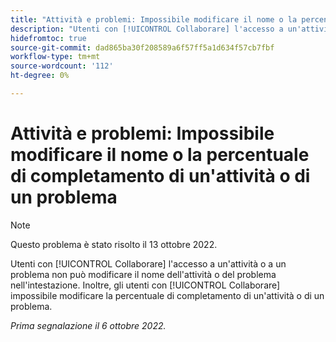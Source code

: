 ```yaml
---
title: "Attività e problemi: Impossibile modificare il nome o la percentuale di completamento di un'attività o di un problema "
description: "Utenti con [!UICONTROL Collaborare] l'accesso a un'attività o a un problema non può modificare il nome dell'attività o del problema nell'intestazione. Inoltre, gli utenti con [!UICONTROL Collaborare] impossibile modificare la percentuale di completamento di un'attività o di un problema."
hidefromtoc: true
source-git-commit: dad865ba30f208589a6f57ff5a1d634f57cb7fbf
workflow-type: tm+mt
source-wordcount: '112'
ht-degree: 0%

---
```



# Attività e problemi: Impossibile modificare il nome o la percentuale di completamento di un&#39;attività o di un problema

>[!NOTE]
>
>Questo problema è stato risolto il 13 ottobre 2022.

Utenti con [!UICONTROL Collaborare] l&#39;accesso a un&#39;attività o a un problema non può modificare il nome dell&#39;attività o del problema nell&#39;intestazione. Inoltre, gli utenti con [!UICONTROL Collaborare] impossibile modificare la percentuale di completamento di un&#39;attività o di un problema.

_Prima segnalazione il 6 ottobre 2022._

